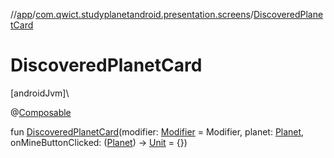 //[app](../../index.md)/[com.qwict.studyplanetandroid.presentation.screens](index.md)/[DiscoveredPlanetCard](-discovered-planet-card.md)

# DiscoveredPlanetCard

[androidJvm]\

@[Composable](https://developer.android.com/reference/kotlin/androidx/compose/runtime/Composable.html)

fun [DiscoveredPlanetCard](-discovered-planet-card.md)(modifier: [Modifier](https://developer.android.com/reference/kotlin/androidx/compose/ui/Modifier.html) = Modifier, planet: [Planet](../com.qwict.studyplanetandroid.domain.model/-planet/index.md), onMineButtonClicked: ([Planet](../com.qwict.studyplanetandroid.domain.model/-planet/index.md)) -&gt; [Unit](https://kotlinlang.org/api/latest/jvm/stdlib/kotlin/-unit/index.html) = {})
